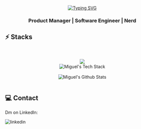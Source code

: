 [linkedin]:https://www.linkedin.com/in/miguelcastellanoss/

<div align="right">
  <img align="center" src="https://komarev.com/ghpvc/?username=Castvell&label=Profile%20Views&color=brightgreen&flat" alt=""/> 
</div>
<br>

    
<div align="center">
   <a href="https://git.io/typing-svg"><img src="https://readme-typing-svg.herokuapp.com?font=Space+Mono&size=28&duration=3500&pause=200&color=00FF00&background=000000&center=true&vCenter=true&random=false&width=780&height=100&lines=>+HEY!+What's+Good%3F+%F0%9F%99%8B%E2%80%8D%E2%99%82%EF%B8%8F;>+I'm+Miguel+%F0%9F%AB%A1;>+I'm+Product+Manager+%F0%9F%96%87%EF%B8%8F;>+I'm+Software+Engineer+%F0%9F%91%A8%E2%80%8D%F0%9F%92%BB;>+I'm+a+Nerd+%F0%9F%9A%80;>+I'm+a+Entrepreneur+%F0%9F%9A%80" alt="Typing SVG" /></a>
</div>


<h3 align="center">
    Product Manager | Software Engineer | Nerd
    <br>
</h3>



## ⚡️ Stacks

<br>
<br>
<div align="center">
  <a href="https://github.com/CASTVELL">
    <img src="https://skillicons.dev/icons?i=aws,docker,ansible,git,linux,react,go,postgresql,nodejs,express,python,flask,cpp,java,solidity,&perline=5"> 
  </a>
</div>




<div href="https://github.com/Castvell" align="center">
  <img src="https://github-readme-stats.vercel.app/api/top-langs/?username=Castvell&langs_count=8&hide=css,hack,html&count_private=true&layout=compact&theme=dark" alt="Miguel's Tech Stack">
</div>
<br>
  
<div href="https://github.com/Castvell" align="center">
  <img src="https://github-readme-stats.vercel.app/api?username=Castvell&rank_icon=github&count_private=true&hide=stars&show_icons=true&theme=dark" alt="Miguel's Github Stats">
</div>
<br>



## 💻 Contact

<div>
  Dm on LinkedIn:
</div>

[<img align="left" alt="linkedin" src= "https://img.shields.io/badge/linkedin-000000?style=for-the-badge&logo=linkedin&logoColor=white" />][linkedin]
